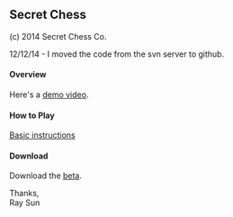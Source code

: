 Secret Chess
------------
(c) 2014 Secret Chess Co.

12/12/14 - I moved the code from the svn server to github.

#### Overview
Here's a [demo video](http://www.youtube.com/watch?v=nqNIBt03uVk).

#### How to Play
[Basic instructions](https://dl.dropboxusercontent.com/u/1971118/SurpriseChess/Embedded%20help/index.html)

#### Download
Download the [beta](https://dl.dropboxusercontent.com/u/1971118/SurpriseChess/Secret%20Chess%20Beta.html).

Thanks,  
Ray Sun

